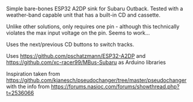Simple bare-bones ESP32 A2DP sink for Subaru Outback. Tested with a weather-band capable unit that has a built-in CD and cassette.

Unlike other solutions, only requires one pin - although this technically violates the max input voltage on the pin.  Seems to work...

Uses the next/previous CD buttons to switch tracks.

Uses https://github.com/pschatzmann/ESP32-A2DP and https://github.com/xc-racer99/MBus-Subaru as Arduino libraries

Inspiration taken from https://github.com/kjanesch/pseudochanger/tree/master/pseudochanger with the info from https://forums.nasioc.com/forums/showthread.php?t=2536066
